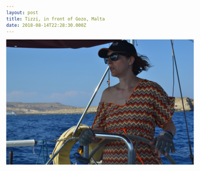 ```yaml
---
layout: post
title: Tizzi, in front of Gozo, Malta
date: 2018-08-14T22:28:30.000Z
---
```

![Tizzi, in front of Gozo, Malta](/files/2019-10-26-tizzi_in_front_of_go_0.jpg)
